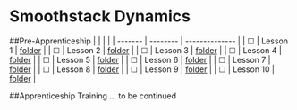 # Smoothstack Dynamics

##Pre-Apprenticeship
|  |     |  |
| ------- | -------- | -------------- |
| &#9744; | Lesson 1 | [folder](./week01/L01) |
| &#9744; | Lesson 2 | [folder](./week01/L02) |
| &#9744; | Lesson 3 | [folder](./week01/L03) |
| &#9744; | Lesson 4 | [folder](./week01/L04) |
| &#9744; | Lesson 5 | [folder](./week01/L05) |
| &#9744; | Lesson 6 | [folder](./week02/L06) |
| &#9744; | Lesson 7 | [folder](./week02/L07) |
| &#9744; | Lesson 8 | [folder](./week02/L08) |
| &#9744; | Lesson 9 | [folder](./week02/L09) |
| &#9744; | Lesson 10 | [folder](./week02/L10) |

##Apprenticeship Training
... to be continued